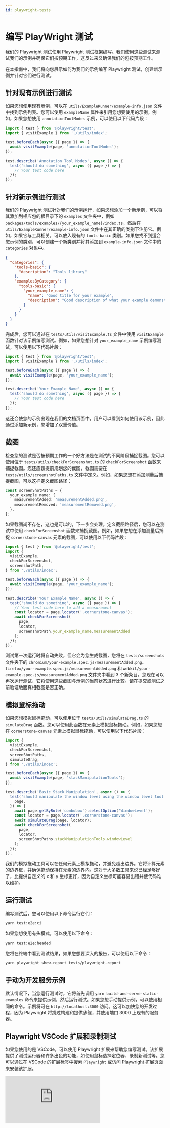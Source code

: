 ```yaml
---
id: playwright-tests
---
```


# 编写 PlayWright 测试

我们的 Playwright 测试使用 Playwright 测试框架编写。我们使用这些测试来测试我们的示例并确保它们按预期工作，这反过来又确保我们的包按预期工作。

在本指南中，我们将向您展示如何为我们的示例编写 Playwright 测试，创建新示例并针对它们进行测试。

## 针对现有示例进行测试

如果您想使用现有示例，可以在 `utils/ExampleRunner/example-info.json` 文件中找到示例列表。您可以使用 `exampleName` 属性来引用您想要使用的示例。例如，如果您想使用 `annotationToolModes` 示例，可以使用以下代码片段：

```ts
import { test } from '@playwright/test';
import { visitExample } from './utils/index';

test.beforeEach(async ({ page }) => {
  await visitExample(page, 'annotationToolModes');
});

test.describe('Annotation Tool Modes', async () => {
  test('should do something', async ({ page }) => {
    // Your test code here
  });
});
```

## 针对新示例进行测试

我们的 Playwright 测试针对我们的示例运行，如果您想添加一个新示例，可以将其添加到相应包的根目录下的 `examples` 文件夹中，例如 `packages/tools/examples/{your_example_name}/index.ts`，然后在 `utils/ExampleRunner/example-info.json` 文件中在其正确的类别下注册它。例如，如果它与工具相关，可以放入现有的 `tools-basic` 类别。如果您找不到适合您示例的类别，可以创建一个新类别并将其添加到 `example-info.json` 文件中的 `categories` 对象中。

```json
{
  "categories": {
    "tools-basic": {
      "description": "Tools library"
    },
    "examplesByCategory": {
      "tools-basic": {
        "your_example_name": {
          "name": "Good title for your example",
          "description": "Good description of what your example demonstrates"
        }
      }
    }
  }
}
```

完成后，您可以通过在 `tests/utils/visitExample.ts` 文件中使用 `visitExample` 函数针对该示例编写测试。例如，如果您想针对 `your_example_name` 示例编写测试，可以使用以下代码片段：

```ts
import { test } from '@playwright/test';
import { visitExample } from './utils/index';

test.beforeEach(async ({ page }) => {
  await visitExample(page, 'your_example_name');
});

test.describe('Your Example Name', async () => {
  test('should do something', async ({ page }) => {
    // Your test code here
  });
});
```

这还会使您的示例出现在我们的文档页面中，用户可以看到如何使用该示例，因此通过添加新示例，您增加了双重价值。

## 截图

检查您的测试是否按预期工作的一个好方法是在测试的不同阶段捕捉截图。您可以使用位于 `tests/utils/checkForScreenshot.ts` 的 `checkForScreenshot` 函数来捕捉截图。您还应该提前规划您的截图，截图需要在 `tests/utils/screenshotPaths.ts` 文件中定义。例如，如果您想在添加测量后捕捉截图，可以这样定义截图路径：

```ts
const screenShotPaths = {
  your_example_name: {
    measurementAdded: 'measurementAdded.png',
    measurementRemoved: 'measurementRemoved.png',
  },
};
```

如果截图尚不存在，这也是可以的，下一步会处理。定义截图路径后，您可以在测试中使用 `checkForScreenshot` 函数来捕捉截图。例如，如果您想在添加测量后捕捉 `cornerstone-canvas` 元素的截图，可以使用以下代码片段：

```ts
import { test } from '@playwright/test';
import {
  visitExample,
  checkForScreenshot,
  screenshotPath,
} from './utils/index';

test.beforeEach(async ({ page }) => {
  await visitExample(page, 'your_example_name');
});

test.describe('Your Example Name', async () => {
  test('should do something', async ({ page }) => {
    // Your test code here to add a measurement
    const locator = page.locator('.cornerstone-canvas');
    await checkForScreenshot(
      page,
      locator,
      screenshotPath.your_example_name.measurementAdded
    );
  });
});
```

测试第一次运行时将自动失败，但它会为您生成截图，您将在 `tests/screenshots` 文件夹下的 `chromium/your-example.spec.js/measurementAdded.png`、`firefox/your-example.spec.js/measurementAdded.png` 和 `webkit/your-example.spec.js/measurementAdded.png` 文件夹中看到 3 个新条目。您现在可以再次运行测试，它将使用这些截图与示例的当前状态进行比较。请在提交或测试之前验证地面真相截图是否正确。

## 模拟鼠标拖动

如果您想模拟鼠标拖动，可以使用位于 `tests/utils/simulateDrag.ts` 的 `simulateDrag` 函数。您可以使用此函数在元素上模拟鼠标拖动。例如，如果您想在 `cornerstone-canvas` 元素上模拟鼠标拖动，可以使用以下代码片段：

```ts
import {
  visitExample,
  checkForScreenshot,
  screenShotPaths,
  simulateDrag,
} from './utils/index';

test.beforeEach(async ({ page }) => {
  await visitExample(page, 'stackManipulationTools');
});

test.describe('Basic Stack Manipulation', async () => {
  test('should manipulate the window level using the window level tool', async ({
    page,
  }) => {
    await page.getByRole('combobox').selectOption('WindowLevel');
    const locator = page.locator('.cornerstone-canvas');
    await simulateDrag(page, locator);
    await checkForScreenshot(
      page,
      locator,
      screenShotPaths.stackManipulationTools.windowLevel
    );
  });
});
```

我们的模拟拖动工具可以在任何元素上模拟拖动，并避免超出边界。它将计算元素的边界框，并确保拖动保持在元素的边界内。这对于大多数工具来说已经足够好了，比提供自定义的 x 和 y 坐标更好，因为自定义坐标可能容易出错并使代码难以维护。

## 运行测试

编写测试后，您可以使用以下命令运行它们：

```bash
yarn test:e2e:ci
```

如果您想使用有头模式，可以使用以下命令：

```bash
yarn test:e2e:headed
```

您将在终端中看到测试结果，如果您想要深入的报告，可以使用以下命令：

```bash
yarn playwright show-report tests/playwright-report
```

## 手动为开发服务示例

默认情况下，当您运行测试时，它将首先调用 `yarn build-and-serve-static-examples` 命令来提供示例，然后运行测试。如果您想手动提供示例，可以使用相同的命令。示例将可在 `http://localhost:3000` 访问。这可以加快您的开发过程，因为 Playwright 将跳过构建和提供步骤，并使用端口 3000 上现有的服务器。

## Playwright VSCode 扩展和录制测试

如果您使用的是 VSCode，可以使用 Playwright 扩展来帮助您编写测试。该扩展提供了测试运行器和许多出色的功能，如使用鼠标选择定位器、录制新测试等。您可以通过在 VSCode 的扩展标签中搜索 `Playwright` 或访问 [Playwright 扩展页面](https://marketplace.visualstudio.com/items?itemName=ms-playwright.playwright) 来安装该扩展。

<div style={{padding:"56.25% 0 0 0", position:"relative"}}>
    <iframe src="https://player.vimeo.com/video/949208495?badge=0&amp;autopause=0&amp;player_id=0&amp;app_id=58479"
    frameBorder="0" allow="cross-origin-isolated" allowFullScreen style= {{ position:"absolute",top:0,left:0,width:"100%",height:"100%"}} title="Playwright Extension"></iframe>
</div>